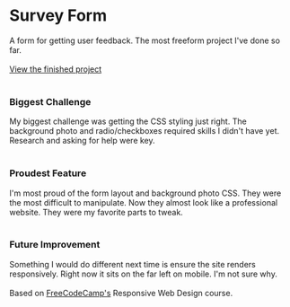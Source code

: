 <h1>Survey Form</h1>
A form for getting user feedback. The most freeform project I've done so far.
<br>
<br>
<a href="https://zacharyjpeter.github.io/FCC-SurveyForm">View the finished project</a>
<br>
<br>
<h3>Biggest Challenge</h3>
My biggest challenge was getting the CSS styling just right. The background photo and radio/checkboxes required skills I didn't have yet. Research and asking for help were key.
<br>
<br>
<h3>Proudest Feature</h3>
I'm most proud of the form layout and background photo CSS. They were the most difficult to manipulate. Now they almost look like a professional website. They were my favorite parts to tweak.
<br>
<br>
<h3>Future Improvement</h3>
Something I would do different next time is ensure the site renders responsively. Right now it sits on the far left on mobile. I'm not sure why.
<br>
<br>
Based on <a href="https://www.freecodecamp.org">FreeCodeCamp's</a> Responsive Web Design course.